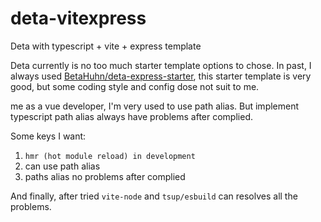 # deta-vitexpress
Deta with typescript + vite + express template

Deta currently is no too much starter template options to chose. In past, I always used [BetaHuhn/deta-express-starter](https://github.com/BetaHuhn/deta-express-starter), this starter template is very good, but some coding style and config dose not suit to me.

me as a vue developer, I'm very used to use path alias. But implement typescript path alias always have problems after complied.

Some keys I want:
1. `hmr (hot module reload) in development`
2. can use path alias
3. paths alias no problems after complied

And finally, after tried `vite-node` and `tsup/esbuild` can resolves all the problems.

